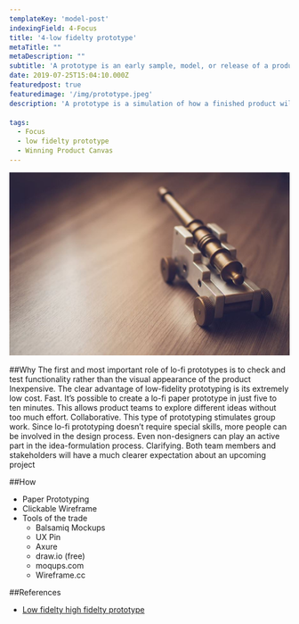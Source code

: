 ```yaml
---
templateKey: 'model-post'
indexingField: 4-Focus
title: '4-low fidelty prototype'
metaTitle: ""
metaDescription: ""
subtitle: 'A prototype is an early sample, model, or release of a product built to test a concept or process.'
date: 2019-07-25T15:04:10.000Z
featuredpost: true
featuredimage: '/img/prototype.jpeg'
description: 'A prototype is a simulation of how a finished product will work. It allows product teams to test the usability and feasibility of their designs. Low-fidelity (lo-fi) prototyping is a quick and easy way to translate high-level design concepts into tangible and testable artifacts. Should not be so concrete.'

tags:
  - Focus
  - low fidelty prototype
  - Winning Product Canvas
---
```


![flavor wheel](/img/prototype.jpeg)

##Why
The first and most important role of lo-fi prototypes is to check and test functionality rather than the visual appearance of the product
Inexpensive. The clear advantage of low-fidelity prototyping is its extremely low cost.
Fast. It’s possible to create a lo-fi paper prototype in just five to ten minutes. This allows product teams to explore different ideas without too much effort.
Collaborative. This type of prototyping stimulates group work. Since lo-fi prototyping doesn’t require special skills, more people can be involved in the design process. Even non-designers can play an active part in the idea-formulation process.
Clarifying. Both team members and stakeholders will have a much clearer expectation about an upcoming project

##How

- Paper Prototyping
- Clickable Wireframe
- Tools of the trade
  - Balsamiq Mockups
  - UX Pin
  - Axure
  - draw.io (free)
  - moqups.com
  - Wireframe.cc

##References

- [Low fidelty high fidelty prototype](https://theblog.adobe.com/prototyping-difference-low-fidelity-high-fidelity-prototypes-use/)

